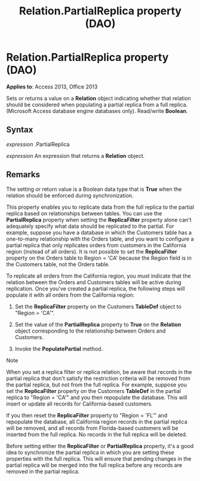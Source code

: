 ﻿---
title: Relation.PartialReplica property (DAO)
TOCTitle: PartialReplica Property
ms:assetid: 3cb15639-371e-06e3-e2ba-30466ce09a72
ms:mtpsurl: https://msdn.microsoft.com/library/Ff192692(v=office.15)
ms:contentKeyID: 48544324
ms.date: 09/18/2015
mtps_version: v=office.15
f1_keywords:
- dao360.chm1053557
f1_categories:
- Office.Version=v15
---

# Relation.PartialReplica property (DAO)

**Applies to**: Access 2013, Office 2013

Sets or returns a value on a **Relation** object indicating whether that relation should be considered when populating a partial replica from a full replica. (Microsoft Access database engine databases only). Read/write **Boolean**.

## Syntax

*expression* .PartialReplica

*expression* An expression that returns a **Relation** object.

## Remarks

The setting or return value is a Boolean data type that is **True** when the relation should be enforced during synchronization.

This property enables you to replicate data from the full replica to the partial replica based on relationships between tables. You can use the **PartialReplica** property when setting the **ReplicaFilter** property alone can't adequately specify what data should be replicated to the partial. For example, suppose you have a database in which the Customers table has a one-to-many relationship with the Orders table, and you want to configure a partial replica that only replicates orders from customers in the California region (instead of all orders). It is not possible to set the **ReplicaFilter** property on the Orders table to Region = 'CA' because the Region field is in the Customers table, not the Orders table.

To replicate all orders from the California region, you must indicate that the relation between the Orders and Customers tables will be active during replication. Once you've created a partial replica, the following steps will populate it with all orders from the California region:

1.  Set the **ReplicaFilter** property on the Customers **TableDef** object to "Region = 'CA'".

2.  Set the value of the **PartialReplica** property to **True** on the **Relation** object corresponding to the relationship between Orders and Customers.

3.  Invoke the **PopulatePartial** method.
    

> [!NOTE]
> When you set a replica filter or replica relation, be aware that records in the partial replica that don't satisfy the restriction criteria will be removed from the partial replica, but not from the full replica. For example, suppose you set the **ReplicaFilter** property on the Customers **TableDef** in the partial replica to "Region = 'CA'" and you then repopulate the database. This will insert or update all records for California-based customers. 
> 
> If you then reset the **ReplicaFilter** property to "Region = 'FL'" and repopulate the database, all California region records in the partial replica will be removed, and all records from Florida-based customers will be inserted from the full replica. No records in the full replica will be deleted. 
>
> Before setting either the **ReplicaFilter** or **PartialReplica** property, it's a good idea to synchronize the partial replica in which you are setting these properties with the full replica. This will ensure that pending changes in the partial replica will be merged into the full replica before any records are removed in the partial replica.


